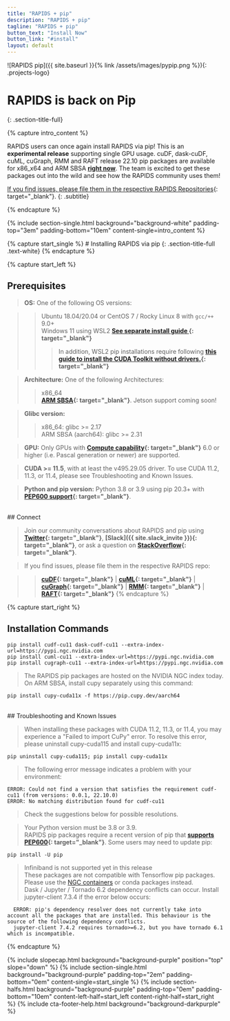 ```yaml
---
title: "RAPIDS + pip"
description: "RAPIDS + pip"
tagline: "RAPIDS + pip"
button_text: "Install Now"
button_link: "#install"
layout: default
---
```


![RAPIDS pip]({{ site.baseurl }}{% link /assets/images/pypip.png %}){: .projects-logo}


# RAPIDS is back on Pip
{: .section-title-full}

{% capture intro_content %}

RAPIDS users can once again install RAPIDS via pip!  This is an **experimental release** supporting single GPU usage.  cuDF, dask-cuDF, cuML, cuGraph, RMM and RAFT release 22.10 pip packages are available for x86_x64 and ARM SBSA **[right now](#install)**.  The team is excited to get these packages out into the wild and see how the RAPIDS community uses them!

[If you find issues, please file them in the respective RAPIDS Repositories](https://github.com/rapidsai){: target="_blank"}.
{: .subtitle}

{% endcapture %}

{% include section-single.html
    background="background-white"
    padding-top="3em" padding-bottom="10em"
    content-single=intro_content
%}

<div id="install"></div>
{% capture start_single %}
# Installing RAPIDS via pip
{: .section-title-full .text-white}
{% endcapture %}

{% capture start_left %}

## Prerequisites

> <i class="fas fa-desktop text-white"></i> **OS:** One of the following OS versions:

>> <i class="fa-brands fa-ubuntu text-white"></i> Ubuntu 18.04/20.04 or CentOS 7 / Rocky Linux 8 with <code>gcc/++</code> 9.0+  <br>
>> <i class="fas fa-desktop text-white"></i> Windows 11 using WSL2  **[See separate install guide <i class="fa fa-angle-double-right" aria-hidden="true"></i>](wsl2.html){: target="_blank"}** <br>
>>> <i class="fas fa-chevron-circle-right text-white"></i> In addition, WSL2 pip installations require following **[this guide to install the CUDA Toolkit without drivers.](https://docs.nvidia.com/cuda/wsl-user-guide/index.html#cuda-support-for-wsl2){: target="_blank"}**

> <i class="fas fa-microchip text-white"></i> **Architecture:** One of the following Architectures:<br>
>> <i class="fas fa-chevron-circle-right text-white"></i> x86_64 <br>
>> <i class="fas fa-chevron-circle-right text-white"></i> **[ARM SBSA](https://developer.arm.com/documentation/102378/0201/Armv8-x-A-and-the-SBSA){: target="_blank"}**.  Jetson support coming soon!

> <i class="fas fa-info-circle text-white"></i> **Glibc version:**  <br>
>> <i class="fas fa-chevron-circle-right text-white"></i> x86_64: glibc >= 2.17 <br>
>> <i class="fas fa-chevron-circle-right text-white"></i> ARM SBSA (aarch64): glibc >= 2.31

> <i class="fas fa-microchip text-white"></i> **GPU:** Only GPUs with **[Compute capability](https://developer.nvidia.com/cuda-gpus){: target="_blank"}** 6.0 or higher (i.e. Pascal generation or newer) are supported.

> <i class="fas fa-download text-white"></i> **CUDA >= 11.5**, with at least the v495.29.05 driver. To use CUDA 11.2, 11.3, or 11.4, please see Troubleshooting and Known Issues.

> <i class="fab fa-python text-white"></i> **Python and pip version:** Python 3.8 or 3.9 using pip 20.3+ with **[PEP600 support](https://peps.python.org/pep-0600/){: target="_blank"}**.

<br>
## <i class="far fa-comments text-white"></i> Connect

> Join our community conversations about RAPIDS and pip using **[Twitter](https://twitter.com/rapidsai){: target="_blank"}**, **[Slack]({{ site.slack_invite }}){: target="_blank"}**, or ask a question on **[StackOverflow](https://stackoverflow.com/tags/rapids){: target="_blank"}**.

> If you find issues, please file them in the respective RAPIDS repo:

>> **[cuDF](https://github.com/rapidsai/cudf/issues/new/choose ){: target="_blank"}** |
>> **[cuML](https://github.com/rapidsai/cuml/issues/new/choose ){: target="_blank"}** |
>> **[cuGraph](https://github.com/rapidsai/cugraph/issues/new/choose ){: target="_blank"}** |
>> **[RMM](https://github.com/rapidsai/rmm/issues/new/choose ){: target="_blank"}** |
>> **[RAFT](https://github.com/rapidsai/raft/issues/new/choose ){: target="_blank"}**
{% endcapture %}

{% capture start_right %}
## <i class="fad fa-terminal text-white"></i> Installation Commands


	pip install cudf-cu11 dask-cudf-cu11 --extra-index-url=https://pypi.ngc.nvidia.com
	pip install cuml-cu11 --extra-index-url=https://pypi.ngc.nvidia.com
	pip install cugraph-cu11 --extra-index-url=https://pypi.ngc.nvidia.com

> <i class="fas fa-info-circle text-white"></i> The RAPIDS pip packages are hosted on the NVIDIA NGC index today.  <br>
> <i class="fas fa-info-circle text-white"></i> On ARM SBSA, install cupy separately using this command:

	pip install cupy-cuda11x -f https://pip.cupy.dev/aarch64

<br>
## <i class="fa-solid fa-screwdriver-wrench text-white"></i> Troubleshooting and Known Issues

> <i class="fas fa-info-circle text-white"></i> When installing these packages with CUDA 11.2, 11.3, or 11.4, you may experience a "Failed to import CuPy" error. To resolve this error, please uninstall cupy-cuda115 and install cupy-cuda11x:

    pip uninstall cupy-cuda115; pip install cupy-cuda11x

> <i class="fas fa-info-circle text-white"></i> The following error message indicates a problem with your environment:

    ERROR: Could not find a version that satisfies the requirement cudf-cu11 (from versions: 0.0.1, 22.10.0)
    ERROR: No matching distribution found for cudf-cu11

> Check the suggestions below for possible resolutions.

> <i class="fas fa-chevron-circle-right text-white"></i> Your Python version must be 3.8 or 3.9. <br>
> <i class="fas fa-chevron-circle-right text-white"></i> RAPIDS pip packages require a recent version of pip that **[supports PEP600](https://peps.python.org/pep-0600/){: target="_blank"}**.  Some users may need to update pip:

	pip install -U pip

> <i class="fas fa-chevron-circle-right text-white"></i> Infiniband is not supported yet in this release <br>
> <i class="fas fa-chevron-circle-right text-white"></i> These packages are not compatible with Tensorflow pip packages. Please use the <a href="https://catalog.ngc.nvidia.com/orgs/nvidia/containers/tensorflow">NGC containers</a> or conda packages instead. <br>
> <i class="fas fa-chevron-circle-right text-white"></i> Dask / Jupyter / Tornado 6.2 dependency conflicts can occur. Install jupyter-client 7.3.4 if the error below occurs:

      ERROR: pip's dependency resolver does not currently take into account all the packages that are installed. This behaviour is the source of the following dependency conflicts.
      jupyter-client 7.4.2 requires tornado>=6.2, but you have tornado 6.1 which is incompatible.


{% endcapture %}

{% include slopecap.html
    background="background-purple"
    position="top"
    slope="down"
%}
{% include section-single.html
    background="background-purple"
    padding-top="2em" padding-bottom="0em"
    content-single=start_single
%}
{% include section-halfs.html
    background="background-purple"
    padding-top="0em" padding-bottom="10em"
    content-left-half=start_left
    content-right-half=start_right
%}
{% include cta-footer-help.html
   background="background-darkpurple"
%}
